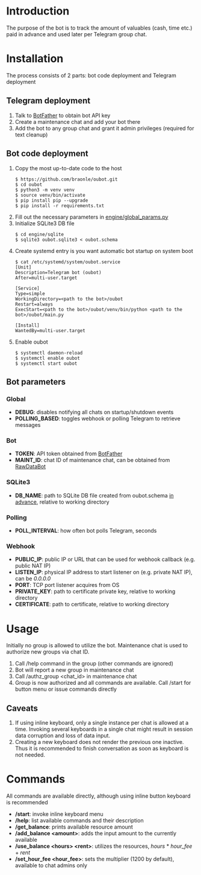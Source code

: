 # Introduction
The purpose of the bot is to track the amount of valuables (cash, time etc.) paid in advance and used later per Telegram group chat.
# Installation
The process consists of 2 parts: bot code deployment and Telegram deployment
## Telegram deployment
1. Talk to [BotFather](https://t.me/botfather) to obtain bot API key
1. Create a maintenance chat and add your bot there
1. Add the bot to any group chat and grant it admin privileges (required for text cleanup)
## Bot code deployment
1. Copy the most up-to-date code to the host
    ```shell
    $ https://github.com/braonle/oubot.git
    $ cd oubot
    $ python3 -m venv venv
    $ source venv/bin/activate
    $ pip install pip --upgrade
    $ pip install -r requirements.txt
    ```
1. Fill out the necessary parameters in [engine/global_params.py](#bot-parameters)
1. Initialize SQLite3 DB file
    ```shell
    $ cd engine/sqlite
    $ sqlite3 oubot.sqlite3 < oubot.schema
    ```
1. Create systemd entry is you want automatic bot startup on system boot
    ```shell
    $ cat /etc/systemd/system/oubot.service 
    [Unit]
    Description=Telegram bot (oubot)
    After=multi-user.target
    
    [Service]
    Type=simple
    WorkingDirectory=<path to the bot>/oubot
    Restart=always
    ExecStart=<path to the bot>/oubot/venv/bin/python <path to the bot>/oubot/main.py
    
    [Install]
    WantedBy=multi-user.target
    ```
1. Enable oubot
    ```shell
    $ systemctl daemon-reload
    $ systemctl enable oubot
    $ systemctl start oubot
    ```

## Bot parameters
### Global
* **DEBUG**: disables notifying all chats on startup/shutdown events
* **POLLING_BASED**: toggles webhook or polling Telegram to retrieve messages
### Bot
* **TOKEN**: API token obtained from [BotFather](https://t.me/botfather)
* **MAINT_ID**: chat ID of maintenance chat, can be obtained from [RawDataBot](https://t.me/RawDataBot)
### SQLite3
* **DB_NAME**: path to SQLite DB file created from oubot.schema [in advance](#bot-code-deployment), relative to working directory
### Polling
* **POLL_INTERVAL**: how often bot polls Telegram, seconds
### Webhook
* **PUBLIC_IP**: public IP or URL that can be used for webhook callback (e.g. public NAT IP)  
* **LISTEN_IP**: physical IP address to start listener on (e.g. private NAT IP), can be *0.0.0.0*  
* **PORT**: TCP port listener acquires from OS  
* **PRIVATE_KEY**: path to certificate private key, relative to working directory  
* **CERTIFICATE**: path to certificate, relative to working directory

# Usage
Initially no group is allowed to utilize the bot. Maintenance chat is used to authorize new groups via chat ID.
1. Call /help command in the group (other commands are ignored)
2. Bot will report a new group in maintenance chat
3. Call /authz_group <chat_id> in maintenance chat
4. Group is now authorized and all commands are available. Call /start for button menu or issue commands directly

## Caveats
1. If using inline keyboard, only a single instance per chat is allowed at a time. Invoking several 
keyboards in a single chat might result in session data corruption and loss of data input.
1. Creating a new keyboard does not render the previous one inactive. Thus it is recommended to finish 
conversation as soon as keyboard is not needed.

# Commands
All commands are available directly, although using inline button keyboard is recommended
* **/start**: invoke inline keyboard menu
* **/help**: list available commands and their description
* **/get_balance**: prints available resource amount
* **/add_balance \<amount\>**: adds the input amount to the currently available
* **/use_balance \<hours\> \<rent\>**: utilizes the resources, *hours* \* *hour_fee* + *rent*
* **/set_hour_fee \<hour_fee\>**: sets the multiplier (1200 by default), available to chat admins only


